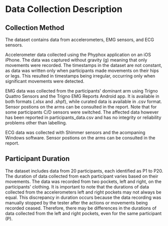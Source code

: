 # Data Collection Description

## Collection Method
The dataset contains data from accelerometers, EMG sensors, and ECG sensors.

Accelerometer data collected using the Phyphox application on an iOS iPhone. The data was captured without gravity (g) meaning that only movements were recorded. The timestamps in the dataset are not constant, as data was written only when participants made movements on their hips or legs. This resulted in timestamps being irregular, occurring only when significant movements were detected.

EMG data was collected from the participants' dominant arm using Trigno Quattro Sensors and the Trigno EMG Reports Android app. It is available in both formats (.xlsx and .shpf), while curated data is available in .csv format. Sensor postions on the arms can be consulted in the report. Note that for some participants C/D sensors were switched. The affected data however has been reported in participants_data.csv and has no integrity or reliability problems other than labelling.

ECG data was collected with Shimmer sensors and the acompaning Windows software. Sensor postions on the arms can be consulted in the report.


## Participant Duration
The dataset includes data from 20 participants, each identified as P1 to P20. The duration of data collected from each participant varies based on their movements. The data was recorded from two pockets, left and right, on the participants' clothing. It is important to note that the durations of data collected from the accelerometers left and right pockets may not always be equal. This discrepancy in duration occurs because the data recording was manually stopped by the tester after the actions or movements being recorded ceased. Therefore, there may be differences in the durations of data collected from the left and right pockets, even for the same participant (P).


